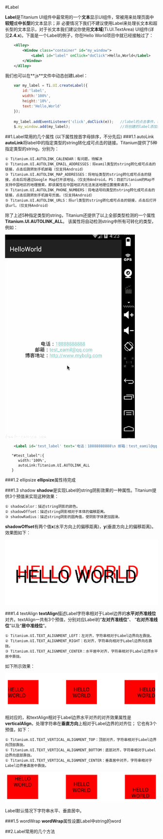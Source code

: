 #Label

**Label**是Titanium UI组件中最常用的一个**文本**显示UI组件，常被用来处理页面中**较短**或**中长型**的文本显示；非
必要情况下我们不建议使用Label来处理长文本和超长型的文本显示，对于长文本我们建议你使用**文本域**(Ti.UI.TextArea)
UI组件(详见**2.4.x**)。下面是一个Label的例子，你在Hello World项目中就已经接触过了：

```xml
    <Alloy>
        <Window class="container" id="my_window">
            <Label id="label" onClick="doClick">Hello,World</Label>
        </Window>
    </Alloy>
```

我们也可以在**.js**文件中动态创建Label：

```javascript
    var my_label = Ti.UI.createLabel({
        id:'label',
        width:'100%',
        height:'10%',
        text:'Hello,World'
    });

    my_label.addEventListener('click',doClick(e));   //label的点击事件，相当于.xml中的“onClick=doClick”
    $.my_window.add(my_label);                       //将创建的label添加到Window页面中
```

##1.Label常用的几个属性
(以下属性按首字母排序，不分先后)
###1.1 autoLink
**autoLink**将label中的指定类型的string转化成可点击的链接。Titanium提供了5种指定类型的string，分别为：

    ① Titanium.UI.AUTOLINK_CALENDAR：有问题，待解决
    ② Titanium.UI.AUTOLINK_EMAIL_ADDRESSES：将eamil类型的string转化成可点击的链接，点击后跳转到手机邮箱（仅支持Android）
    ③ Titanium.UI.AUTOLINK_MAP_ADDRESSES：将地址类型的string转化成可点击的链接，点击后将通过Google Map打开该地址。（仅支持Android。PS：目前Titanium的Map不支持中国地区的地理搜索，即该属性在中国地区内无法发送地理位置搜索请求。）
    ④ Titanium.UI.AUTOLINK_PHONE_NUMBERS：将电话号码类型的string转化成可点击的链接，点击后跳转到手机拨号页面。（仅支持Android）
    ⑤ Titanium.UI.AUTOLINK_URLS：将url类型的string转化成可点击的链接，点击后打开该url。（仅支持Android）

除了上述5种指定类型的string，Titanium还提供了以上全部类型检测的一个属性**Titanium.UI.AUTOLINK_ALL**。
该属性将自动检测string中所有可转化的类型，例如：

![](/images/label_autolink.gif)

```xml
    <Label id='test_label' text='电话：18888888888\n 邮箱：test_eamil@qq.com\n 博客地址：http://www.mybolg.com'/>
```

```tss
   "#test_label":{
      width:'100%',
      autoLink:Titanium.UI.AUTOLINK_ALL
   }
```

###1.2 ellipsize
**ellipsize**属性待完成

###1.3 shadow
**shadow**是实现Label的string阴影效果的一种属性。Titanium提供3个预值来实现这种效果：

    ① shadowColor：描述string阴影的颜色。
    ② shadowOffset：描述string阴影相对于本体的偏移距离。
    ③ shadowRadius：描述string阴影的圆角值，使阴影字体更加圆滑。

**shadowOffset**有两个值**x**(水平方向上的偏移距离)，**y**(垂直方向上的偏移距离)。效果图如下：

![](/images/label_shadow.png)

###1.4 textAlign
**textAlign**描述Label字符串相对于Label边界的**水平对齐准线位**对齐。textAlign一共有3个预值，分别对应Label的“**左对齐准线位**”、
“**右对齐准线位**”以及“**居中准线位**”。

    ① Titanium.UI.TEXT_ALIGNMENT_LEFT：左对齐，字符串相对于Label边界向左靠拢。
    ② Titanium.UI.TEXT_ALIGNMENT_RIGHT：右对齐，字符串向相对于Label边界向右靠拢。
    ③ Titanium.UI.TEXT_ALIGNMENT_CENTER：水平居中对齐，字符串相对于Label边界水平居中靠拢。

如下所示效果：

![imageview](/images/label_text_align.png)

相对应的，和textAlign相对于Label边界水平对齐的对齐效果属性是**verticalAlign**，处理字符串在**垂直方向**上相对于Label边界的对齐位；
它也有3个预值，如下：

    ① Titanium.UI.TEXT_VERTICAL_ALIGNMENT_TOP：顶部对齐，字符串相对于Label边界向顶部靠拢。
    ① Titanium.UI.TEXT_VERTICAL_ALIGNMENT_BOTTOM：底部对齐，字符串相对于Label边界向底部靠拢。
    ① Titanium.UI.TEXT_VERTICAL_ALIGNMENT_CENTER：垂直居中对齐，字符串相对于Label边界垂直居中靠拢。

![imageview](/images/label_text_vertical_align.png)

Label默认情况下字符串水平、垂直居中。

###1.5 wordWrap
**wordWrap**属性设置Label中string的word

##2.Label常用的几个方法
